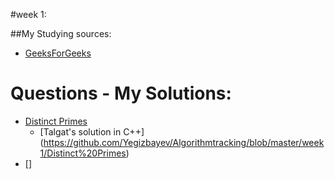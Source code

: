 #week 1:

##My Studying sources:
- [GeeksForGeeks](http://www.geeksforgeeks.org/sieve-of-eratosthenes/)

# Questions - My Solutions:
- [Distinct Primes](http://www.spoj.com/problems/AMR11E/)  
    - [Talgat's solution in C++] (https://github.com/Yegizbayev/Algorithmtracking/blob/master/week1/Distinct%20Primes) 
- []




